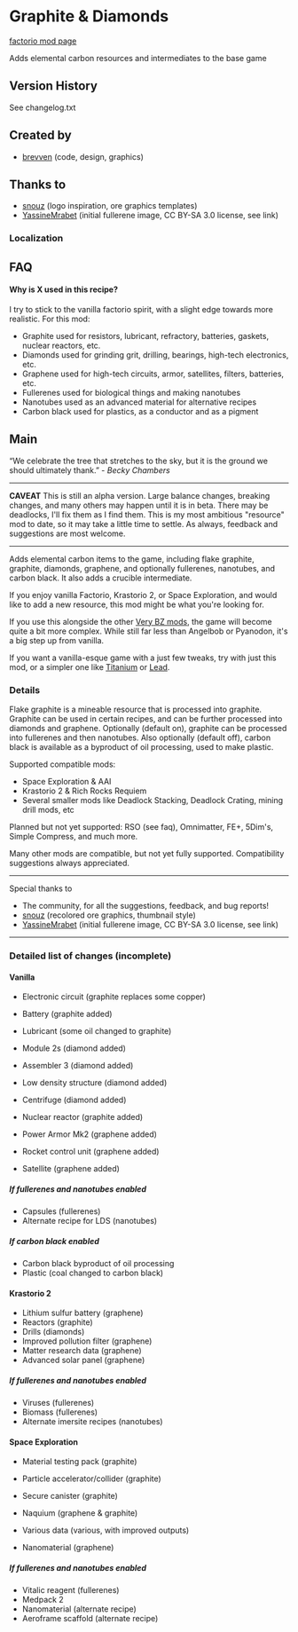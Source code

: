 # Graphite & Diamonds

[factorio mod page](https://mods.factorio.com/mod/bzcarbon)

Adds elemental carbon resources and intermediates to the base game

## Version History
See changelog.txt

## Created by

- [brevven](https://mods.factorio.com/user/brevven) (code, design, graphics)

## Thanks to 
- [snouz](https://github.com/snouz) (logo inspiration, ore graphics templates)
- [YassineMrabet](https://commons.wikimedia.org/wiki/File:Fullerene.png) (initial fullerene image, CC BY-SA 3.0 license, see link)

### Localization




## FAQ

#### Why is X used in this recipe?
I try to stick to the vanilla factorio spirit, with a slight edge towards more realistic. For this mod:

- Graphite used for resistors, lubricant, refractory, batteries, gaskets, nuclear reactors, etc.
- Diamonds used for grinding grit, drilling, bearings, high-tech electronics, etc.
- Graphene used for high-tech circuits, armor, satellites, filters, batteries, etc.
- Fullerenes used for biological things and making nanotubes
- Nanotubes used as an advanced material for alternative recipes
- Carbon black used for plastics, as a conductor and as a pigment


## Main

“We celebrate the tree that stretches to the sky, but it is the ground we should ultimately thank.” - *Becky Chambers*

----

**CAVEAT** This is still an alpha version. Large balance changes, breaking changes, and many others may happen until it is in beta. There may be deadlocks, I'll fix them as I find them. This is my most ambitious "resource" mod to date, so it may take a little time to settle. As always, feedback and suggestions are most welcome.

----

Adds elemental carbon items to the game, including flake graphite, graphite, diamonds, graphene, and optionally fullerenes, nanotubes, and carbon black. It also adds a crucible intermediate. 

If you enjoy vanilla Factorio, Krastorio 2, or Space Exploration, and would like to add a new resource, this mod might be what you're looking for. 

If you use this alongside the other [Very BZ mods](https://mods.factorio.com/mod/bzvery), the game will become quite a bit more complex. While still far less than Angelbob or Pyanodon, it's a big step up from vanilla.

If you want a vanilla-esque game with a just few tweaks, try with just this mod, or a simpler one like [Titanium](https://mods.factorio.com/mod/bztitanium) or [Lead](https://mods.factorio.com/mod/bzlead).

### Details

Flake graphite is a mineable resource that is processed into graphite. Graphite can be used in certain recipes, and can be further processed into diamonds and graphene. Optionally (default on), graphite can be processed into fullerenes and then nanotubes. Also optionally (default off), carbon black is available as a byproduct of oil processing, used to make plastic.


Supported compatible mods:
- Space Exploration & AAI
- Krastorio 2 & Rich Rocks Requiem
- Several smaller mods like Deadlock Stacking, Deadlock Crating, mining drill mods, etc

Planned but not yet supported: RSO (see faq), Omnimatter, FE+, 5Dim's, Simple Compress, and much more.

Many other mods are compatible, but not yet fully supported. Compatibility suggestions always appreciated.

---- 
Special thanks to 

- The community, for all the suggestions, feedback, and bug reports!
- [snouz](https://mods.factorio.com/user/snouz) (recolored ore graphics, thumbnail style)
- [YassineMrabet](https://commons.wikimedia.org/wiki/File:Fullerene.png) (initial fullerene image, CC BY-SA 3.0 license, see link)

----

### Detailed list of changes (incomplete)

#### Vanilla
- Electronic circuit (graphite replaces some copper)
- Battery (graphite added)
- Lubricant (some oil changed to graphite)
- Module 2s (diamond added)
- Assembler 3 (diamond added)
- Low density structure (diamond added)

- Centrifuge (diamond added)
- Nuclear reactor (graphite added)

- Power Armor Mk2 (graphene added)
- Rocket control unit (graphene added)
- Satellite (graphene added)

##### If fullerenes and nanotubes enabled
- Capsules (fullerenes)
- Alternate recipe for LDS (nanotubes)

##### If carbon black enabled
- Carbon black byproduct of oil processing
- Plastic (coal changed to carbon black)


#### Krastorio 2
- Lithium sulfur battery (graphene)
- Reactors (graphite)
- Drills (diamonds)
- Improved pollution filter (graphene)
- Matter research data (graphene)
- Advanced solar panel (graphene)

##### If fullerenes and nanotubes enabled

- Viruses (fullerenes)
- Biomass (fullerenes)
- Alternate imersite recipes (nanotubes)

#### Space Exploration
- Material testing pack (graphite)
- Particle accelerator/collider (graphite)
- Secure canister (graphite)

- Naquium (graphene & graphite)
- Various data (various, with improved outputs)
- Nanomaterial (graphene)

##### If fullerenes and nanotubes enabled

- Vitalic reagent (fullerenes)
- Medpack 2
- Nanomaterial (alternate recipe)
- Aeroframe scaffold (alternate recipe)
